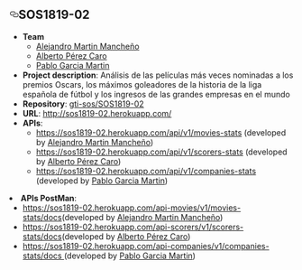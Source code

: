 <h2><a id="user-content-sos1819-02" class="anchor" aria-hidden="true" href="#sos1819-02"><svg class="octicon octicon-link" viewBox="0 0 16 16" version="1.1" width="16" height="16" aria-hidden="true"><path fill-rule="evenodd" d="M4 9h1v1H4c-1.5 0-3-1.69-3-3.5S2.55 3 4 3h4c1.45 0 3 1.69 3 3.5 0 1.41-.91 2.72-2 3.25V8.59c.58-.45 1-1.27 1-2.09C10 5.22 8.98 4 8 4H4c-.98 0-2 1.22-2 2.5S3 9 4 9zm9-3h-1v1h1c1 0 2 1.22 2 2.5S13.98 12 13 12H9c-.98 0-2-1.22-2-2.5 0-.83.42-1.64 1-2.09V6.25c-1.09.53-2 1.84-2 3.25C6 11.31 7.55 13 9 13h4c1.45 0 3-1.69 3-3.5S14.5 6 13 6z"></path></svg></a>SOS1819-02</h2>

<ul>
<li><strong>Team</strong>
<ul>
<li><a href="https://github.com/alemarman1">Alejandro Martin Mancheño</a></li>
<li><a href="https://github.com/albpercar">Alberto Pérez Caro</a></li>
<li><a href="https://github.com/pabgarmar">Pablo Garcia Martin</a></li>
</ul>
</li>
<li><strong>Project description</strong>: Análisis de las películas más veces nominadas a los premios Oscars, los máximos goleadores de la historia de la liga española de fútbol y los ingresos de las grandes empresas en el mundo</li>
<li><strong>Repository</strong>: <a href="https://github.com/gti-sos/SOS1819-02">gti-sos/SOS1819-02</a></li>
<li><strong>URL</strong>: <a href="http://sos1819-02.herokuapp.com/" rel="nofollow">http://sos1819-02.herokuapp.com/</a></li>
<li><strong>APIs</strong>:
<ul>
<li><a href="https://sos1819-02.herokuapp.com/api/v1/movies-stats" rel="nofollow">https://sos1819-02.herokuapp.com/api/v1/movies-stats</a> (developed by <a href="https://github.com/alemarman1">Alejandro Martin Mancheño</a>)</li>
<li><a href="https://sos1819-02.herokuapp.com/api/v1/scorers-stats" rel="nofollow">https://sos1819-02.herokuapp.com/api/v1/scorers-stats</a> (developed by <a href="https://github.com/albpercar">Alberto Pérez Caro</a>)</li>
<li><a href="https://sos1819-02.herokuapp.com/api/v1/companies-stats/" rel="nofollow">https://sos1819-02.herokuapp.com/api/v1/companies-stats</a> (developed by <a href="https://github.com/pabgarmar">Pablo Garcia Martin</a>)</li>
</ul>
</li>
</ul>

<li><strong>APIs PostMan</strong>:
<ul>
<li><a href="https://documenter.getpostman.com/view/7067709/S17xsmGb" rel="nofollow">https://sos1819-02.herokuapp.com/api-movies/v1/movies-stats/docs</a>(developed by <a href="https://github.com/alemarman1">Alejandro Martin Mancheño</a>)</li>
<li><a href="https://documenter.getpostman.com/view/6869425/S17usmtj" rel="nofollow">https://sos1819-02.herokuapp.com/api-scorers/v1/scorers-stats/docs</a>(developed by <a href="https://github.com/albpercar">Alberto Pérez Caro</a>)</li>
<li><a href="https://documenter.getpostman.com/view/6990295/S1EH21eC" rel="nofollow">https://sos1819-02.herokuapp.com/api-companies/v1/companies-stats/docs </a> (developed by <a href="https://github.com/pabgarmar">Pablo Garcia Martin</a>)</li>
</ul>
</li>
</ul>